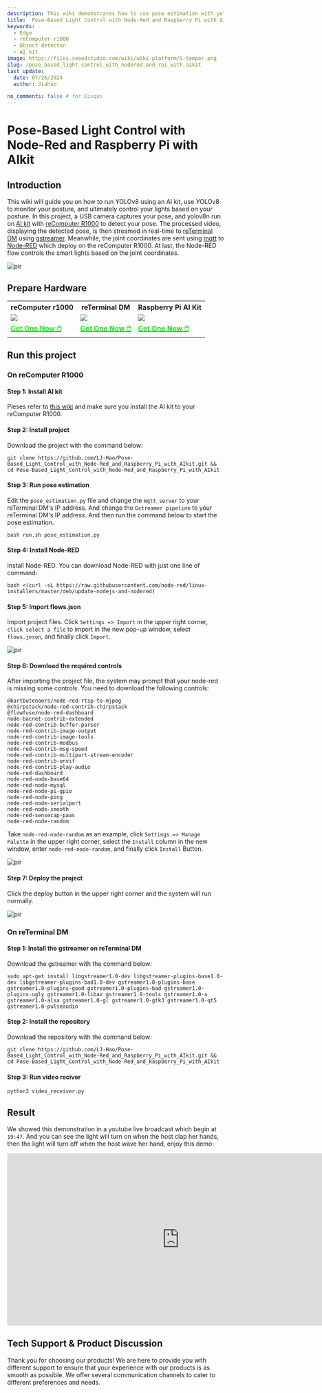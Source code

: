 ```yaml
---
description: This wiki demonstrates how to use pose estimation with yolov8 to control your lights.
title:  Pose-Based Light Control with Node-Red and Raspberry Pi with AIkit
keywords:
  - Edge
  - reComputer r1000
  - Object detecton
  - AI kit
image: https://files.seeedstudio.com/wiki/wiki-platform/S-tempor.png
slug: /pose_based_light_control_with_nodered_and_rpi_with_aikit
last_update:
  date: 07/26/2024
  author: Jiahao

no_comments: false # for Disqus
---
```


# Pose-Based Light Control with Node-Red and Raspberry Pi with AIkit

## Introduction
This wiki will guide you on how to run YOLOv8 using an AI kit, use YOLOv8 to monitor your posture, and ultimately control your lights based on your posture. In this project, a USB camera captures your pose, and yolov8n run on [AI kit](https://www.seeedstudio.com/Raspberry-Pi-AI-Kit-p-5900.html) with [reComputer R1000](https://www.seeedstudio.com/reComputer-R1000-Series-Optional-Accessories.html) to detect your pose. The processed video, displaying the detected pose, is then streamed in real-time to [reTerminal DM](https://www.seeedstudio.com/reTerminal-DM-CM4104032-p-5898.html) using [gstreamer](https://gstreamer.freedesktop.org/). Meanwhile, the joint coordinates are sent using [mqtt](https://mqtt.org/) to [Node-RED](https://nodered.org/) which deploy on the reComputer R1000. At last, the Node-RED flow controls the smart lights based on the joint coordinates.

<p style={{textAlign: 'center'}}><img src="https://files.seeedstudio.com/wiki/reComputer-R1000/pose_control_light/pose_control.jpeg" alt="pir" width={1000} height="auto"/></p>

## Prepare Hardware

<div class="table-center">
	<table align="center">
	<tr>
		<th>reComputer r1000</th>
		<th>reTerminal DM</th>
		<th>Raspberry Pi AI Kit</th>
	</tr>
    <tr>
      <td><div style={{textAlign:'center'}}><img src="https://media-cdn.seeedstudio.com/media/catalog/product/cache/bb49d3ec4ee05b6f018e93f896b8a25d/1/-/1-113991274-recomputer-r1025-10-0.jpg" style={{width:600, height:'auto'}}/></div></td>
		<td><div style={{textAlign:'center'}}><img src="https://media-cdn.seeedstudio.com/media/catalog/product/cache/bb49d3ec4ee05b6f018e93f896b8a25d/s/k/sku114070262.jpg" style={{width:600, height:'auto'}}/></div></td>
	  <td><div style={{textAlign:'center'}}><img src="https://media-cdn.seeedstudio.com/media/catalog/product/cache/bb49d3ec4ee05b6f018e93f896b8a25d/1/-/1-113060086-raspberry-pi-ai-kit-45font.jpg" style={{width:600, height:'auto'}}/></div></td>
    </tr>
		<tr>
			<td><div class="get_one_now_container" style={{textAlign: 'center'}}>
				<a class="get_one_now_item" href="https://www.seeedstudio.com/reComputer-R1000-Series-Optional-Accessories.html">
				<strong><span><font color={'FFFFFF'} size={"4"}> Get One Now 🖱️</font></span></strong>
				</a>
			</div></td>
			<td><div class="get_one_now_container" style={{textAlign: 'center'}}>
				<a class="get_one_now_item" href="https://www.seeedstudio.com/reTerminal-DM-CM4104032-p-5898.html">
				<strong><span><font color={'FFFFFF'} size={"4"}> Get One Now 🖱️</font></span></strong>
				</a>
			</div></td>
			<td><div class="get_one_now_container" style={{textAlign: 'center'}}>
				<a class="get_one_now_item" href="https://www.seeedstudio.com/Raspberry-Pi-AI-Kit-p-5900.html">
				<strong><span><font color={'FFFFFF'} size={"4"}> Get One Now 🖱️</font></span></strong>
				</a>
			</div></td>
		</tr>
	</table>
</div>

## Run this project

### On reComputer R1000

#### Step 1: Install AI kit 

Pleses refer to [this wiki](https://wiki.seeedstudio.com/yolov8_object_detection_on_recomputer_r1000_with_hailo_8l/) and make sure you install the AI kit to your reComputer R1000.

#### Step 2: Install project

Download the project with the command below:
```
git clone https://github.com/LJ-Hao/Pose-Based_Light_Control_with_Node-Red_and_Raspberry_Pi_with_AIkit.git && cd Pose-Based_Light_Control_with_Node-Red_and_Raspberry_Pi_with_AIkit
```

#### Step 3: Run pose estimation

Edit the ```pose_estimation.py``` file and change the ```mqtt_server``` to your reTerminal DM's IP address. And change the ```Gstreamer pipeline``` to your reTerminal DM's IP address. And then run the command below to start the pose estimation.

```
bash run.sh pose_estimation.py
```

#### Step 4: Install Node-RED

Install Node-RED. You can download Node-RED with just one line of command:

```
bash <(curl -sL https://raw.githubusercontent.com/node-red/linux-installers/master/deb/update-nodejs-and-nodered)
```

#### Step 5: Import flows.json

Import project files. Click ```Settings => Import``` in the upper right corner, ```click select a file``` to import in the new pop-up window, select ```flows.jeson```, and finally click ```Import```.

<p style={{textAlign: 'center'}}><img src="https://files.seeedstudio.com/wiki/reComputer-R1000/pose_control_light/nodered_import.gif" alt="pir" width={1000} height="auto"/></p>

#### Step 6: Download the required controls

After importing the project file, the system may prompt that your node-red is missing some controls. You need to download the following controls:

```
@bartbutenaers/node-red-rtsp-to-mjpeg
@chirpstack/node-red-contrib-chirpstack
@flowfuse/node-red-dashboard
node-bacnet-contrib-extended
node-red-contrib-buffer-parser
node-red-contrib-image-output
node-red-contrib-image-tools
node-red-contrib-modbus
node-red-contrib-msg-speed
node-red-contrib-multipart-stream-encoder
node-red-contrib-onvif
node-red-contrib-play-audio
node-red-dashboard
node-red-node-base64
node-red-node-mysql
node-red-node-pi-gpio
node-red-node-ping
node-red-node-serialport
node-red-node-smooth
node-red-sensecap-paas
node-red-node-random
```

Take ```node-red-node-random``` as an example, click ```Settings => Manage Palette``` in the upper right corner, select the ```Install``` column in the new window, enter ```node-red-node-random```, and finally click ```Install``` Button.

<p style={{textAlign: 'center'}}><img src="https://files.seeedstudio.com/wiki/reComputer-R1000/pose_control_light/nodered_dowload_patelle.gif" alt="pir" width={1000} height="auto"/></p>

#### Step 7: Deploy the project

Click the deploy button in the upper right corner and the system will run normally.

<p style={{textAlign: 'center'}}><img src="https://files.seeedstudio.com/wiki/reComputer-R1000/pose_control_light/nodered_deploy.png" alt="pir" width={1000} height="auto"/></p>

### On reTerminal DM

#### Step 1: Install the gstreamer on reTerminal DM

Download the gstreamer with the command below:

```
sudo apt-get install libgstreamer1.0-dev libgstreamer-plugins-base1.0-dev libgstreamer-plugins-bad1.0-dev gstreamer1.0-plugins-base gstreamer1.0-plugins-good gstreamer1.0-plugins-bad gstreamer1.0-plugins-ugly gstreamer1.0-libav gstreamer1.0-tools gstreamer1.0-x gstreamer1.0-alsa gstreamer1.0-gl gstreamer1.0-gtk3 gstreamer1.0-qt5 gstreamer1.0-pulseaudio
```

#### Step 2: Install the repository 

Download the repository with the command below:
```
git clone https://github.com/LJ-Hao/Pose-Based_Light_Control_with_Node-Red_and_Raspberry_Pi_with_AIkit.git && cd Pose-Based_Light_Control_with_Node-Red_and_Raspberry_Pi_with_AIkit
```
#### Step 3: Run video reciver

```
python3 video_receiver.py
```

## Result 

We showed this demonstration in a youtube live broadcast which begin at ```19:47```. And you can see the light will turn on when the host clap her hands, then the light will turn off when the host wave her hand, enjoy this demo:

<div align="center">
<iframe width="800" height="400" src="https://www.youtube.com/embed/v-S6_tH75NI" title="Making Next Gadget: AI Boosted RPi for Real World Applications" frameborder="0" allow="accelerometer; autoplay; clipboard-write; encrypted-media; gyroscope; picture-in-picture; web-share" referrerpolicy="strict-origin-when-cross-origin" allowfullscreen></iframe>
</div>

## Tech Support & Product Discussion

Thank you for choosing our products! We are here to provide you with different support to ensure that your experience with our products is as smooth as possible. We offer several communication channels to cater to different preferences and needs.

<div class="button_tech_support_container">
<a href="https://forum.seeedstudio.com/" class="button_forum"></a> 
<a href="https://www.seeedstudio.com/contacts" class="button_email"></a>
</div>

<div class="button_tech_support_container">
<a href="https://discord.gg/eWkprNDMU7" class="button_discord"></a> 
<a href="https://github.com/Seeed-Studio/wiki-documents/discussions/69" class="button_discussion"></a>
</div>